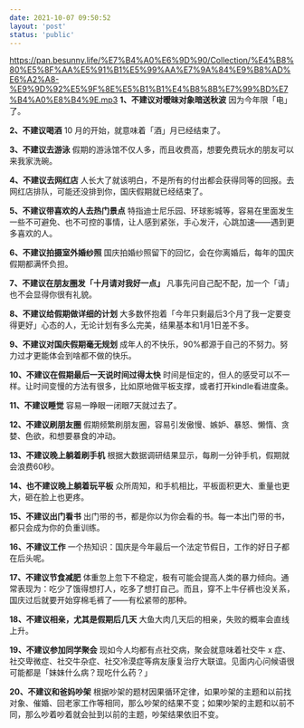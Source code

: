 ```yaml
---
date: 2021-10-07 09:50:52
layout: 'post'
status: 'public'
---
```

https://pan.besunny.life/%E7%B4%A0%E6%9D%90/Collection/%E4%B8%80%E5%8F%AA%E5%91%B1%E5%99%AA%E7%9A%84%E9%B8%AD%E6%A2%A8-%E9%9D%92%E5%9F%8E%E5%B1%B1%E4%B8%8B%E7%99%BD%E7%B4%A0%E8%B4%9E.mp3
**1、不建议对暧昧对象暗送秋波**
因为今年限「电」了。

**2、不建议喝酒**
10 月的开始，就意味着「酒」月已经结束了。

**3、不建议去游泳**
假期的游泳馆不仅人多，而且收费高，想要免费玩水的朋友可以来我家洗碗。

**4、不建议去网红店**
人长大了就该明白，不是所有的付出都会获得同等的回报。去网红店排队，可能还没排到你，国庆假期就已经结束了。

**5、不建议带喜欢的人去热门景点**
特指迪士尼乐园、环球影城等，容易在里面发生一些不可避免、也不可控的事情，让人感到紧张，手心发汗，心跳加速——遇到更多喜欢的人。

**6、不建议拍摄室外婚纱照**
国庆拍婚纱照留下的回忆，会在你离婚后，每年的国庆假期都满怀负担。

**7、不建议在朋友圈发「十月请对我好一点」**
凡事先问自己配不配，加一个「请」也不会显得你很有礼貌。

**8、不建议给假期做详细的计划**
大多数怀抱着「今年只剩最后3个月了我一定要变得更好」心态的人，无论计划有多么完美，结果基本和1月1日差不多。

**9、不建议对国庆假期毫无规划**
成年人的不快乐，90%都源于自己的不努力。努力过才更能体会到啥都不做的快乐。

**10、不建议在假期最后一天说时间过得太快**
时间是恒定的，但人的感受可以不一样。让时间变慢的方法有很多，比如原地做平板支撑，或者打开kindle看进度条。

**11、不建议睡觉**
容易一睁眼一闭眼7天就过去了。

**12、不建议刷朋友圈**
假期频繁刷朋友圈，容易引发傲慢、嫉妒、暴怒、懒惰、贪婪、色欲，和想要暴食的冲动。

**13、不建议晚上躺着刷手机**
根据大数据调研结果显示，每刷一分钟手机，假期就会浪费60秒。

**14、也不建议晚上躺着玩平板**
众所周知，和手机相比，平板面积更大、重量也更大，砸在脸上也更疼。

**15、不建议出门看书**
出门带的书，都是你以为你会看的书。每一本出门带的书，都只会成为你的负重训练。

**16、不建议工作**
一个热知识：国庆是今年最后一个法定节假日，工作的好日子都在后头呢。

**17、不建议节食减肥**
体重忽上忽下不稳定，极有可能会提高人类的暴力倾向。通常表现为：吃少了饿得想打人，吃多了想打自己。而且，穿不上牛仔裤也没关系，国庆过后就要开始穿棉毛裤了——有松紧带的那种。

**18、不建议相亲，尤其是假期后几天**
大鱼大肉几天后的相亲，失败的概率会直线上升。

**19、不建议参加同学聚会**
现如今人均都有点社交病，聚会就意味着社交牛 x 症、社交卑微症、社交牛杂症、社交冷漠症等病友康复治疗大联谊。见面内心问候语很可能都是「妹妹什么病？现吃什么药？」

**20、不建议和爸妈吵架**
根据吵架的题材因果循环定律，如果吵架的主题和以前找对象、催婚、回老家工作等相同，那么吵架的结果不变；如果吵架的主题和以前不同，那么吵着吵着就会扯到以前的主题，吵架结果依旧不变。
